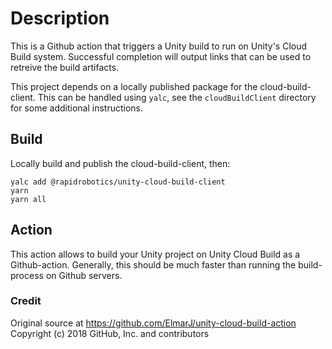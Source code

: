# Description

This is a Github action that triggers a Unity build to run on Unity's Cloud Build
system. Successful completion will output links that can be used to retreive the
build artifacts.

This project depends on a locally published package for the cloud-build-client.
This can be handled using `yalc`, see the `cloudBuildClient` directory for some
additional instructions.

## Build

Locally build and publish the cloud-build-client, then:

```
yalc add @rapidrobotics/unity-cloud-build-client
yarn
yarn all
```

## Action

This action allows to build your Unity project on Unity Cloud Build as a Github-action.
Generally, this should be much faster than running the build-process on Github servers.

### Credit

Original source at https://github.com/ElmarJ/unity-cloud-build-action
Copyright (c) 2018 GitHub, Inc. and contributors
